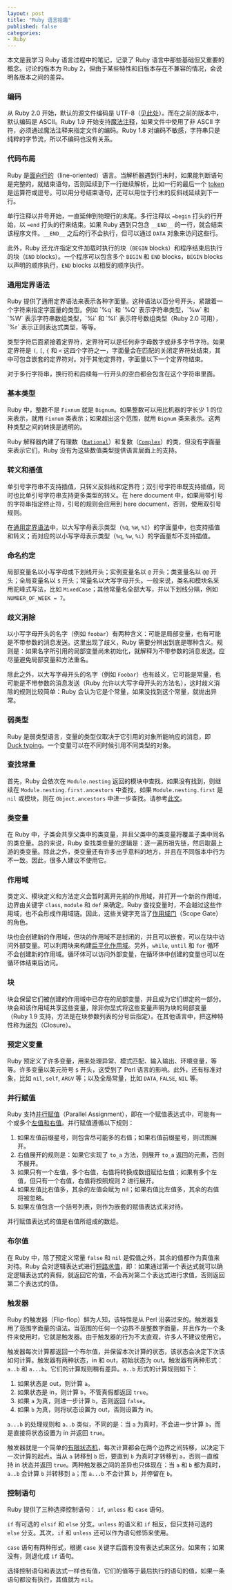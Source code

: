 ```yaml
---
layout: post
title: "Ruby 语言拾趣"
published: false
categories:
- Ruby
---
```


本文是我学习 Ruby 语言过程中的笔记，记录了 Ruby 语言中那些基础但又重要的概念。讨论的版本为 Ruby 2，但由于某些特性和旧版本存在不兼容的情况，会说明各版本之间的差异。

### 编码
从 Ruby 2.0 开始，默认的源文件编码是 UTF-8（[见此处][1]）。而在之前的版本中，默认编码是 ASCII。Ruby 1.9 开始支持[魔法注释][2]，如果文件中使用了非 ASCII 字符，必须通过魔法注释来指定文件的编码。Ruby 1.8 对编码不敏感，字符串只是纯粹的字节流，所以不编码也没有关系。

### 代码布局
Ruby 是[面向行的][3]（line-oriented）语言。当解析器遇到行末时，如果能判断语句是完整的，就结束语句，否则延续到下一行继续解析，比如一行的最后一个 [token][4] 是运算符或逗号。可以用分号结束语句，还可以用位于行末的反斜线延续到下一行。

单行注释以井号开始，一直延伸到物理行的末尾。多行注释以 `=begin` 打头的行开始，以 `=end` 打头的行来结束。如果 Ruby 遇到只包含 `__END__` 的一行，就会结束该程序文件。`__END__` 之后的行不会执行，但可以通过 `DATA` 对象来访问这些行。

此外，Ruby 还允许指定文件加载时执行的块（`BEGIN` blocks）和程序结束后执行的块（`END` blocks）。一个程序可以包含多个 `BEGIN` 和 `END` blocks，`BEGIN` blocks 以声明的顺序执行，`END` blocks 以相反的顺序执行。

<h3 id="GDS">通用定界语法</h3>
Ruby 提供了通用定界语法来表示各种字面量。这种语法以百分号开头，紧跟着一个字符来指定字面量的类型。例如 `%q` 和 `%Q` 表示字符串类型，`%w` 和 `%W` 表示字符串数组类型，`%i` 和 `%I` 表示符号数组类型（Ruby 2.0 可用），`%r` 表示正则表达式类型，等等。

类型字符后面紧接着定界符，定界符可以是任何非字母数字或非多字节字符。如果定界符是 `(`, `[`, `{` 和 `<` 这四个字符之一，字面量会在匹配的关闭定界符处结束，其中可包含嵌套的定界符对。对于其他定界符，字面量以下一个定界符结束。

对于多行字符串，换行符和后续每一行开头的空白都会包含在这个字符串里面。

### 基本类型
Ruby 中，整数不是 `Fixnum` 就是 `Bignum`。如果整数可以用比机器的字长少 1 的位来表示，就用 `Fixnum` 类表示；如果超出这个范围，就用 `Bignum` 类来表示。这两种类型之间的转换是透明的。

Ruby 解释器内建了有理数（[`Rational`][5]）和复数（[`Complex`][6]）的类，但没有字面量来表示它们，Ruby 没有为这些数值类型提供语言层面上的支持。

### 转义和插值
单引号字符串不支持插值，只转义反斜线和定界符；双引号字符串既支持插值，同时也比单引号字符串支持更多类型的转义。在 here document 中，如果用带引号的字符串指定终止符，引号的规则会应用到 here document，否则，使用双引号规则。

在[通用定界语法][7]中，以大写字母表示类型（`%Q`, `%W`, `%I`）的字面量中，也支持插值和转义；而对应的以小写字母表示类型（`%q`, `%w`, `%i`）的字面量却不支持插值。

### 命名约定
局部变量名以小写字母或下划线开头；实例变量名以 `@` 开头；类变量名以 `@@` 开头；全局变量名以 `$` 开头；常量名以大写字母开头。一般来说，类名和模块名采用驼峰式写法，比如 `MixedCase`；其他常量名全部大写，并以下划线分隔，例如 `NUMBER_OF_WEEK = 7`。

### 歧义消除
以小写字母开头的名字（例如 `foobar`）有两种含义：可能是局部变量，也有可能是不带参数的消息发送。这里出现了歧义，Ruby 需要分辨出到底是哪种含义。规则是：如果名字所引用的局部变量尚未初始化，就解释为不带参数的消息发送。应尽量避免局部变量和方法重名。

除此之外，以大写字母开头的名字（例如 `Foobar`）也有歧义，它可能是常量，也可能是不带参数的消息发送（Ruby 允许以大写字母开头的方法名），这时歧义消除的规则比较简单：Ruby 会认为它是个常量，如果没找到这个常量，就抛出异常。

### 弱类型
Ruby 是弱类型语言，变量的类型仅取决于它引用的对象所能响应的消息，即 [Duck typing][8]。一个变量可以在不同时候引用不同类型的对象。

### 查找常量
首先，Ruby 会依次在 `Module.nesting` 返回的模块中查找，如果没有找到，则继续在 `Module.nesting.first.ancestors` 中查找，如果 `Module.nesting.first` 是 `nil` 或模块，则在 `Object.ancestors` 中进一步查找。请参考[此文][10]。

### 类变量
在 Ruby 中，子类会共享父类中的类变量，并且父类中的类变量将覆盖子类中同名的类变量。总的来说，Ruby 查找类变量的逻辑是：逐一遍历祖先链，然后取最上游的类变量。除此之外，类变量还有许多出乎意料的地方，并且在不同版本中行为不一致。因此，很多人建议不使用它。

### 作用域
类定义、模块定义和方法定义会暂时离开先前的作用域，并打开一个新的作用域，边界由关键字 `class`, `module` 和 `def` 来确定。Ruby 查找变量时，不会越过这些作用域，也不会形成作用域链。因此，这些关键字充当了[作用域门][11]（Scope Gate）的角色。

块也会创建新的作用域，但块的作用域不是封闭的，并且可以嵌套，可以在块中访问外部变量。可以利用块来构建[扁平化作用域][12]。另外，`while`, `until` 和 `for` 循环不会创建新的作用域。循环体可以访问外部变量，在循环体中创建的变量也可以在循环体结束后访问。

### 块
块会保留它们被创建的作用域中已存在的局部变量，并且成为它们绑定的一部分。块会和该作用域共享这些变量，除非你显式将这些变量声明为块的局部变量（Ruby 1.9 支持，方法是在块参数列表的分号后指定）。在其他语言中，把这种特性称为[闭包][13]（Closure）。

### 预定义变量
Ruby 预定义了许多变量，用来处理异常、模式匹配、输入输出、环境变量，等等。许多变量以美元符号 `$` 开头，这受到了 Perl 语言的影响。此外，还有标准对象，比如 `nil`, `self`, `ARGV` 等；以及全局常量，比如 `DATA`, `FALSE`, `NIL` 等。

### 并行赋值
Ruby 支持[并行赋值][14]（Parallel Assignment），即在一个赋值表达式中，可能有一个或多个[左值和右值][15]。并行赋值遵循以下规则：

1. 如果左值前缀星号，则包含尽可能多的右值；如果右值前缀星号，则试图展开。
2. 右值展开的规则是：如果它实现了 `to_a` 方法，则展开 `to_a` 返回的元素，否则不展开。
3. 如果只有一个左值，多个右值，右值将转换成数组赋给左值；如果有多个左值，但只有一个右值，右值将按照规则 2 进行展开。
4. 如果左值比右值多，其余的左值会赋为 nil；如果右值比左值多，其余的右值将被忽略。
5. 如果左值包含一个括号列表，则作为嵌套的赋值表达式来对待。

并行赋值表达式的值是右值所组成的数组。

### 布尔值
在 Ruby 中，除了预定义常量 `false` 和 `nil` 是假值之外，其余的值都作为真值来对待。Ruby 会对逻辑表达式进行[短路求值][16]，即：如果通过第一个表达式就可以确定逻辑表达式的真假，就返回它的值，不会再对第二个表达式进行求值，否则返回第二个表达式的值。

### 触发器
Ruby 的触发器（Flip-flop）鲜为人知，该特性是从 Perl 沿袭过来的。触发器复用了范围字面量的语法。当范围的任何一个边界不是整数字面量，并且作为一个条件来使用时，它就是触发器。由于触发器的行为不太直观，许多人不建议使用它。

触发器每次计算都返回一个布尔值，并保留本次计算的状态，该状态会决定下次该如何计算。触发器有两种状态，in 和 out，初始状态为 out。触发器有两种形式：`a..b` 和 `a...b`。它们的计算规则稍有差异。`a..b` 形式的计算规则如下：

1. 如果状态是 out，则计算 `a`。
2. 如果状态是 in，则计算 `b`，不管真假都返回 `true`。
3. 如果 `a` 为真，则进一步计算 `b`，否则返回 `false`。
4. 如果 `b` 为真，则将状态设置为 out，否则设置为 in。

`a...b` 的处理规则和 `a..b` 类似，不同的是：当 `a` 为真时，不会进一步计算 `b`，而是直接将状态设置为 in 并返回 `true`。

触发器就是一个简单的[有限状态机][17]，每次计算都会在两个边界之间转移，以决定下一次计算的起点。当从 `a` 转移到 `b` 后，要直到 `b` 为真时才转移到 `a`，否则一直维持 in 状态并返回 `true`。两种触发器之间的差异也只体现在：当 `a` 和 `b` 都为真时，`a..b` 会计算 `b` 并转移到 `a`；而 `a...b` 不会计算 `b`，并停留在 `b`。

### 控制语句

Ruby 提供了三种选择控制语句： `if`, `unless` 和 `case` 语句。

`if` 有可选的 `elsif` 和 `else` 分支。`unless` 的语义和 `if` 相反，但只支持可选的 `else` 分支。其次，`if` 和 `unless` 还可以作为语句修饰来使用。

`case` 语句有两种形式，根据 `case` 关键字后面有没有表达式来区分。如果有；如果没有，则退化成 `if` 语句。

选择控制语句和表达式一样也有值，它们的值等于最后执行的语句的值，如果一条语句都没有执行，其值就为 `nil`。

[1]: https://bugs.ruby-lang.org/issues/6679
[2]: http://en.wikibooks.org/wiki/Ruby_Programming/Encoding#Using_Encodings
[3]: http://en.wikipedia.org/wiki/Line-oriented_programming_language
[4]: http://en.wikipedia.org/wiki/Token_(parser)#Token
[5]: http://www.ruby-doc.org/core-2.0.0/Rational.html
[6]: http://www.ruby-doc.org/core-2.0.0/Complex.html
[7]: #GDS
[8]: http://en.wikipedia.org/wiki/Duck_typing
[9]: http://cirw.in/blog/constant-lookup
[10]: http://cirw.in/blog/constant-lookup
[11]: http://hopsoft.github.io/blog/ruby-metaprogramming-idioms/#scope_gate
[12]: http://hopsoft.github.io/blog/ruby-metaprogramming-idioms/#flat_scope
[13]: http://en.wikipedia.org/wiki/Closure_(computer_programming)
[14]: http://en.wikipedia.org/wiki/Assignment_(computer_science)#Parallel_assignment
[15]: http://en.wikipedia.org/wiki/Value_(computer_science)#Assignment:_l-values_and_r-values
[16]: http://en.wikipedia.org/wiki/Short-circuit_evaluation
[17]: http://en.wikipedia.org/wiki/Finite-state_machine
